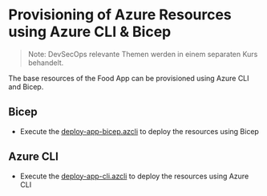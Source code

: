 # Provisioning of Azure Resources using Azure CLI & Bicep

>Note: DevSecOps relevante Themen werden in einem separaten Kurs behandelt.

The base resources of the Food App can be provisioned using Azure CLI and Bicep. 

## Bicep

- Execute the [deploy-app-bicep.azcli](/app/deploy/bicep/deploy-app-bicep.azcli) to deploy the resources using Bicep

## Azure CLI

- Execute the [deploy-app-cli.azcli](/app/deploy/cli/deploy-app-cli.azcli) to deploy the resources using Azure CLI
